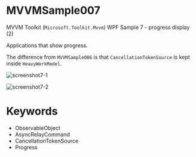 # MVVMSample007
MVVM Toolkit (`Microsoft.Toolkit.Mvvm`) WPF Sample 7 - progress display (2)

Applications that show progress.

The difference from `MVVMSample006` is that `CancellationTokenSource` is kept inside `HeavyWorkModel`.

![screenshot7-1](https://user-images.githubusercontent.com/81235941/116968996-7fbaa900-acf0-11eb-961a-5445109457d8.png)

![screenshot7-2](https://user-images.githubusercontent.com/81235941/116969003-81846c80-acf0-11eb-9ede-5e6bcfa7ca77.png)

# Keywords

* ObservableObject
* AsyncRelayCommand
* CancellationTokenSource
* Progress
